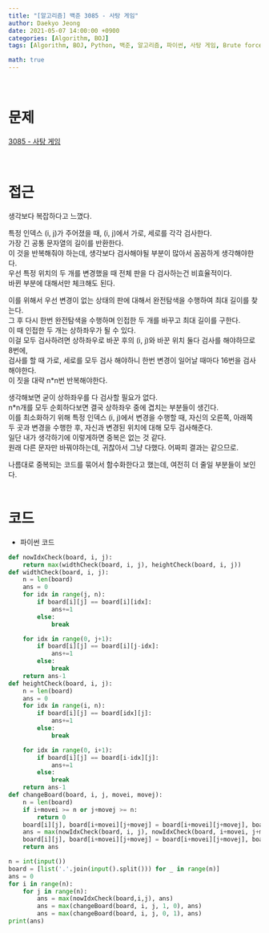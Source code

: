 ```yaml
---
title: "[알고리즘] 백준 3085 - 사탕 게임"
author: Daekyo Jeong
date: 2021-05-07 14:00:00 +0900
categories: [Algorithm, BOJ]
tags: [Algorithm, BOJ, Python, 백준, 알고리즘, 파이썬, 사탕 게임, Brute force]

math: true
---
```



<br/>

# **문제**

[3085 - 사탕 게임](https://www.acmicpc.net/problem/3085)

<br/>

# **접근**

생각보다 복잡하다고 느꼈다.  

특정 인덱스 (i, j)가 주어졌을 때, (i, j)에서 가로, 세로를 각각 검사한다.  
가장 긴 공통 문자열의 길이를 반환한다.  
이 것을 반복해줘야 하는데, 생각보다 검사해야될 부분이 많아서 꼼꼼하게 생각해야한다.  
우선 특정 위치의 두 개를 변경했을 때 전체 판을 다 검사하는건 비효율적이다.  
바뀐 부분에 대해서만 체크해도 된다.  

이를 위해서 우선 변경이 없는 상태의 판에 대해서 완전탐색을 수행하여 최대 길이를 찾는다.  
그 후 다시 한번 완전탐색을 수행하며 인접한 두 개를 바꾸고 최대 길이를 구한다.  
이 때 인접한 두 개는 상하좌우가 될 수 있다.  
이걸 모두 검사하려면 상하좌우로 바꾼 후의 (i, j)와 바꾼 위치 둘다 검사를 해야하므로 8번에,  
검사를 할 때 가로, 세로를 모두 검사 해야하니 한번 변경이 일어날 때마다 16번을 검사해야한다.  
이 짓을 대략 n*n번 반복해야한다.  

생각해보면 굳이 상하좌우를 다 검사할 필요가 없다.  
n*n개를 모두 순회하다보면 결국 상하좌우 중에 겹치는 부분들이 생긴다.  
이를 최소화하기 위해 특정 인덱스 (i, j)에서 변경을 수행할 때, 자신의 오른쪽, 아래쪽 두 곳과 변경을 수행한 후, 자신과 변경된 위치에 대해 모두 검사해준다.  
일단 내가 생각하기에 이렇게하면 중복은 없는 것 같다.  
원래 다른 문자만 바꿔야하는데, 귀찮아서 그냥 다했다. 어짜피 결과는 같으므로.  

나름대로 중복되는 코드를 묶어서 함수화한다고 했는데, 여전히 더 줄일 부분들이 보인다.  
<br/>

# **코드**

- 파이썬 코드   

```py
def nowIdxCheck(board, i, j):
    return max(widthCheck(board, i, j), heightCheck(board, i, j))
def widthCheck(board, i, j):
    n = len(board)
    ans = 0
    for idx in range(j, n):
        if board[i][j] == board[i][idx]:
            ans+=1
        else:
            break

    for idx in range(0, j+1):
        if board[i][j] == board[i][j-idx]:
            ans+=1
        else:
            break
    return ans-1
def heightCheck(board, i, j):
    n = len(board)
    ans = 0
    for idx in range(i, n):
        if board[i][j] == board[idx][j]:
            ans+=1
        else:
            break

    for idx in range(0, i+1):
        if board[i][j] == board[i-idx][j]:
            ans+=1
        else:
            break
    return ans-1
def changeBoard(board, i, j, movei, movej):
    n = len(board)
    if i+movei >= n or j+movej >= n:
        return 0
    board[i][j], board[i+movei][j+movej] = board[i+movei][j+movej], board[i][j]
    ans = max(nowIdxCheck(board, i, j), nowIdxCheck(board, i+movei, j+movej))
    board[i][j], board[i+movei][j+movej] = board[i+movei][j+movej], board[i][j]
    return ans

n = int(input())
board = [list('.'.join(input().split())) for _ in range(n)]
ans = 0
for i in range(n):
    for j in range(n):
        ans = max(nowIdxCheck(board,i,j), ans)
        ans = max(changeBoard(board, i, j, 1, 0), ans)
        ans = max(changeBoard(board, i, j, 0, 1), ans)
print(ans)

```

<br/>
